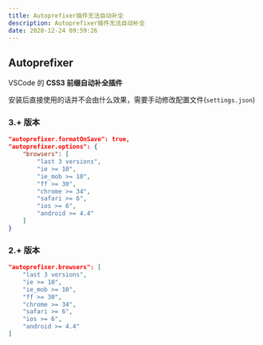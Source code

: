 ```yaml
---
title: Autoprefixer插件无法自动补全
description: Autoprefixer插件无法自动补全
date: 2020-12-24 09:59:26
---
```


## Autoprefixer

VSCode 的 **CSS3 前缀自动补全插件**

安装后直接使用的话并不会由什么效果，需要手动修改配置文件(`settings.json`)

### 3.+ 版本

```json
"autoprefixer.formatOnSave": true,
"autoprefixer.options": {
	"browsers": [
		"last 3 versions",
		"ie >= 10",
		"ie_mob >= 10",
		"ff >= 30",
		"chrome >= 34",
		"safari >= 6",
		"ios >= 6",
		"android >= 4.4"
	]
}
```

### 2.+ 版本

```json
"autoprefixer.browsers": [
	"last 3 versions",
	"ie >= 10",
	"ie_mob >= 10",
	"ff >= 30",
	"chrome >= 34",
	"safari >= 6",
	"ios >= 6",
	"android >= 4.4"
]
```